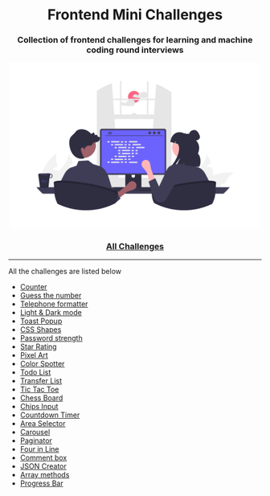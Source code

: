 <div align="center">
  <h1>Frontend Mini Challenges</h1>
  <h3>Collection of frontend challenges for learning and machine coding round interviews</h3>
  <a href="https://sadanandpai.github.io/frontend-mini-challenges/"><img src="cover.png" alt="web programming" width="500px" /></a>
</div>

<div align="center">
  <h3><a href="https://sadanandpai.github.io/frontend-mini-challenges/">All Challenges</a></h3>
</div>

---

All the challenges are listed below

- [Counter](https://sadanandpai.github.io/frontend-mini-challenges/mc/counter/)
- [Guess the number](https://sadanandpai.github.io/frontend-mini-challenges/mc/guess-the-number/)
- [Telephone formatter](https://sadanandpai.github.io/frontend-mini-challenges/mc/telephone-formatter/)
- [Light & Dark mode](https://sadanandpai.github.io/frontend-mini-challenges/mc/theme/)
- [Toast Popup](https://sadanandpai.github.io/frontend-mini-challenges/mc/toast-popup/)
- [CSS Shapes](https://sadanandpai.github.io/frontend-mini-challenges/mc/css-shapes/)
- [Password strength](https://sadanandpai.github.io/frontend-mini-challenges/mc/password-strength/)
- [Star Rating](https://sadanandpai.github.io/frontend-mini-challenges/mc/star-rating/)
- [Pixel Art](https://sadanandpai.github.io/frontend-mini-challenges/mc/pixel-art/)
- [Color Spotter](https://sadanandpai.github.io/frontend-mini-challenges/mc/color-spotter/)
- [Todo List](https://sadanandpai.github.io/frontend-mini-challenges/mc/todo-list/)
- [Transfer List](https://sadanandpai.github.io/frontend-mini-challenges/mc/transfer-list/)
- [Tic Tac Toe](https://sadanandpai.github.io/frontend-mini-challenges/mc/tic-tac-toe/)
- [Chess Board](https://sadanandpai.github.io/frontend-mini-challenges/mc/chess-board/)
- [Chips Input](https://sadanandpai.github.io/frontend-mini-challenges/mc/chips-input/)
- [Countdown Timer](https://sadanandpai.github.io/frontend-mini-challenges/mc/timer/)
- [Area Selector](https://sadanandpai.github.io/frontend-mini-challenges/mc/area-selector/)
- [Carousel](https://sadanandpai.github.io/frontend-mini-challenges/mc/carousel/)
- [Paginator](https://sadanandpai.github.io/frontend-mini-challenges/mc/paginator/)
- [Four in Line](https://sadanandpai.github.io/frontend-mini-challenges/mc/four-in-line/)
- [Comment box](https://sadanandpai.github.io/frontend-mini-challenges/mc/comment-box/)
- [JSON Creator](https://sadanandpai.github.io/frontend-mini-challenges/mc/json-creator/)
- [Array methods](https://sadanandpai.github.io/frontend-mini-challenges/mc/array-methods/)
- [Progress Bar](https://sadanandpai.github.io/frontend-mini-challenges/mc/progress-bar/)

